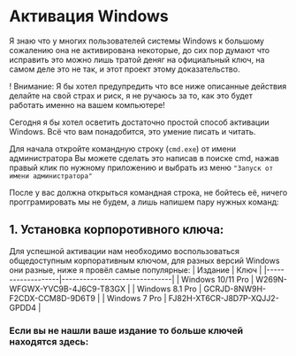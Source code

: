 # Активация Windows 
Я знаю что у многих пользователей системы Windows к большому 
сожалению она не активирована некоторые, до 
сих пор думают что исправить это можно лишь тратой деняг на 
официальный ключ, на самом деле это не так, и этот проект этому доказательство. 


! Внимание:
Я бы хотел предупредить что все ниже описанные действия делайте 
на свой страх и риск, я не ручаюсь за то, как это 
будет работать именно на вашем компьютере!


Сегодня я бы хотел осветить достаточно простой способ активации Windows.
Всё что вам понадобится, это умение писать и читать.

Для начала откройте командную строку (`cmd.exe`) от имени администратора
Вы можете сделать это написав в поиске cmd, нажав правый клик по нужному приложению
и выбрать из меню `"Запуск от имени администратора"`

После у вас должна открыться командная строка, не бойтесь её, ничего прогграмировать
мы не будем, а лишь напишем пару нужных команд:
## 1. Установка корпоротивного ключа:
Для успешной активации нам необходимо воспользоваться общедоступным
корпоративным ключом, для разных версий Windows они разные, ниже 
я провёл самые популярные:
| Издание           | Ключ                          |
|-------------------|-------------------------------|
| Windows 10/11 Pro | W269N-WFGWX-YVC9B-4J6C9-T83GX |
| Windows 8.1 Pro   | GCRJD-8NW9H-F2CDX-CCM8D-9D6T9 |
| Windows 7 Pro     | FJ82H-XT6CR-J8D7P-XQJJ2-GPDD4 |

### Если вы не нашли ваше издание то больше ключей находятся здесь:


